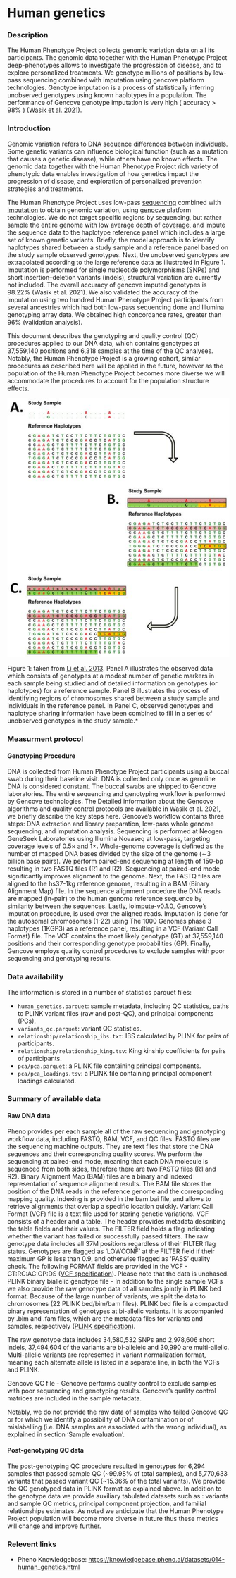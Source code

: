 # Human genetics 

### Description 

The Human Phenotype Project collects genomic variation data on all its participants. The genomic data together with the Human Phenotype Project  deep-phenotypes allows to investigate the progression of disease, and to explore personalized treatments. We genotype millions of positions by low-pass sequencing combined with imputation using gencove platform technologies. Genotype imputation is a process of statistically inferring unobserved genotypes using known haplotypes in a population. The performance of Gencove genotype imputation is very high ( accuracy > 98% ) ([Wasik et al. 2021](https://link.springer.com/article/10.1186/s12864-021-07508-2?utm_campaign=2022.01%20Publications&utm_source=LP%20for%20Pharmacogenomics)). 

### Introduction

Genomic variation refers to DNA sequence differences between individuals. Some genetic variants can influence biological function (such as a mutation that causes a genetic disease), while others have no known effects. The genomic data together with the Human Phenotype Project rich variety of phenotypic data enables investigation of how genetics impact the progression of disease, and exploration of personalized prevention strategies and  treatments. 

The Human Phenotype Project uses low-pass [sequencing](https://en.wikipedia.org/wiki/DNA_sequencing) combined with [imputation](https://en.wikipedia.org/wiki/Imputation_(genetics)) to obtain genomic variation, using [genocve](https://gencove.com) platform technologies. We do not target specific regions by sequencing, but rather sample the entire genome with low average depth of [coverage](https://en.wikipedia.org/wiki/Coverage_(genetics)), and impute the sequence data to the haplotype reference panel which includes a large set of known genetic variants. Briefly, the model approach is to identify haplotypes shared between a study sample and a reference panel based on the study sample observed genotypes. Next, the unobserved genotypes are extrapolated according to the large reference data as illustrated in Figure 1. Imputation is performed for single nucleotide polymorphisms (SNPs) and short insertion–deletion variants (indels), structural variation are currently not included. The overall accuracy of gencove imputed genotypes is 98.22% (Wasik et al. 2021). We also validated the accuracy of the imputation using two hundred Human Phenotype Project participants from several ancestries which had both low-pass sequencing done and Illumina genotyping array data. We obtained high concordance rates, greater than 96% (validation analysis).

This document describes the genotyping and quality control (QC) procedures applied to our DNA data, which contains genotypes at 37,559,140 positions and 6,318 samples at the time of the QC analyses. Notably, the Human Phenotype Project is a growing cohort, similar procedures as described here will be applied in the future, however as the population of the Human Phenotype Project becomes more diverse we will accommodate the procedures to account for the population structure effects.

![study smaple](study_sample.png)

Figure 1: taken from [Li et al. 2013](https://www.ncbi.nlm.nih.gov/pmc/articles/PMC2925172/).
Panel A illustrates the observed data which consists of genotypes at a modest number of genetic markers in each sample being studied and of detailed information on genotypes (or haplotypes) for a reference sample. Panel B illustrates the process of identifying regions of chromosomes shared between a study sample and individuals in the reference panel. In Panel C, observed genotypes and haplotype sharing information have been combined to fill in a series of unobserved genotypes in the study sample.*

### Measurment protocol 
<!-- long measurment protocol for the data browser -->
#### Genotyping Procedure
DNA is collected from Human Phenotype Project participants using a buccal swab during their baseline visit. DNA is collected only once as germline DNA is considered constant. The buccal swabs are shipped to Gencove laboratories. The entire sequencing and genotyping workflow is performed by Gencove technologies. The Detailed information about the Gencove algorithms and quality control protocols are available in Wasik et al. 2021,  we briefly describe the key steps here.
Gencove’s  workflow contains three steps: DNA extraction and library preparation, low-pass whole genome sequencing, and imputation analysis. Sequencing is performed at Neogen GeneSeek Laboratories using Illumina Novaseq at low-pass, targeting coverage levels of 0.5× and 1×. Whole-genome coverage is defined as the number of mapped DNA bases divided by the size of the genome (∼3 billion base pairs). We perform paired-end sequencing at length of 150-bp resulting in two FASTQ files (R1 and R2). Sequencing at paired-end mode significantly improves alignment to the genome. Next, the FASTQ files are aligned to the hs37-1kg reference genome, resulting in a BAM (Binary Alignment Map) file. In the sequence alignment procedure the DNA reads are mapped (in-pair) to the human genome reference sequence by similarity between the sequences. Lastly, loimpute-v0.1.0, Gencove’s imputation procedure, is used over the aligned reads. Imputation is done for the autosomal chromosomes (1-22) using The 1000 Genomes phase 3 haplotypes (1KGP3) as a reference panel, resulting in a VCF (Variant Call Format) file. The VCF contains the most likely genotype (GT) at 37,559,140 positions and their corresponding genotype probabilities (GP). Finally, Gencove employs quality control procedures to exclude samples with poor sequencing and genotyping results.

### Data availability 
<!-- for the example notebooks -->
The information is stored in a number of statistics parquet files:<br>
- `human_genetics.parquet`: sample metadata, including QC statistics, paths to PLINK variant files (raw and post-QC), and principal components (PCs).<br>
- `variants_qc.parquet`: variant QC statistics.<br>
- `relationship/relationship_ibs.txt`: IBS calculated by PLINK for pairs of participants.<br>
- `relationship/relationship_king.tsv`: King kinship coefficients for pairs of participants.<br>
- `pca/pca.parquet`: a PLINK file containing  principal components.<br>
- `pca/pca_loadings.tsv`: a PLINK file containing principal component loadings calculated.<br>

### Summary of available data 
<!-- for the data browser -->
#### Raw DNA data
Pheno provides per each sample all of the raw sequencing and genotyping workflow data, including FASTQ, BAM, VCF, and QC files. 
FASTQ files are the sequencing machine outputs. They are text files that store the DNA sequences and their corresponding quality scores.
We perform the sequencing at paired-end mode, meaning that each DNA molecule is sequenced from both sides, therefore there are two FASTQ files (R1 and R2). 
Binary Alignment Map (BAM) files are a binary and indexed representation of sequence alignment results. The BAM file stores the position of the DNA reads in the reference genome and the corresponding mapping quality. Indexing is provided in the bam.bai file, and allows to retrieve alignments that overlap a specific location quickly. 
Variant Call Format (VCF) file is a text file used for storing genetic variations. VCF consists of a header and a table. The header provides metadata describing the table fields and their values. The FILTER field holds a flag indicating whether the variant has failed or successfully passed filters. The raw genotype data includes all 37M positions regardless of their FILTER flag status. Genotypes are flagged as ‘LOWCONF’ at the FILTER field if their maximum GP is less than 0.9, and otherwise flagged as ‘PASS’ quality check. The following FORMAT fields are provided in the VCF - GT:RC:AC:GP:DS ([VCF specification](https://samtools.github.io/hts-specs/VCFv4.3.pdf)). Please note that the data is unphased.
PLINK binary biallelic genotype file - In addition to the single sample VCFs we also provide the raw genotype data of all samples jointly in PLINK bed format. Because of the large number of variants, we split the data to chromosomes  (22 PLINK bed/bim/bam files). PLINK bed file is a compacted binary representation of genotypes at bi-allelic variants. It is accompanied by .bim and .fam files, which are the metadata files for variants and samples, respectively ([PLINK specification](https://www.cog-genomics.org/plink/1.9/formats#bed)).

The raw genotype data includes 34,580,532 SNPs and 2,978,606 short indels, 37,494,604 of the variants are bi-alleleic and 30,990 are multi-allelic. Multi-allelic variants are represented in variant normalization format, meaning each alternate allele is listed in a separate line, in both the VCFs and PLINK.

Gencove QC file - Gencove performs quality control to exclude samples with poor sequencing and genotyping results. Gencove’s quality control matrices are included in the sample metadata.  

Notably, we do not provide the raw data of samples who failed Gencove QC or for which we identify a possibility of DNA contamination or of mislabelling (i.e. DNA samples are associated with the wrong individual), as explained in section ‘Sample evaluation’. 

#### Post-genotyping QC data
The post-genotyping QC procedure resulted in genotypes for 6,294 samples that passed sample QC (~99.98% of total samples), and 5,770,633 variants that passed variant QC (~15.36% of the total variants). We provide the QC genotyped data in PLINK format as explained above. In addition to the genotype data we provide auxiliary tabulated datasets such as : variants and sample QC metrics, principal component projection, and familial relationships estimates. 
As noted we anticipate that the Human Phenotype  Project  population will become more diverse in future thus these  metrics will change and improve further. 

### Relevent links

* Pheno Knowledgebase: https://knowledgebase.pheno.ai/datasets/014-human_genetics.html